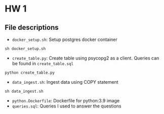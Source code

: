# HW 1

## File descriptions

- `docker_setup.sh`: Setup postgres docker container

```
sh docker_setup.sh
```

- `create_table.py`: Create table using psycopg2 as a client. Queries can be found in `create_table.sql`

```
python create_table.py
```

- `data_ingest.sh`: Ingest data using COPY statement

```
sh data_ingest.sh
```

- `python.Dockerfile`: Dockerfile for python:3.9 image
- `queries.sql`: Queries I used to answer the questions
